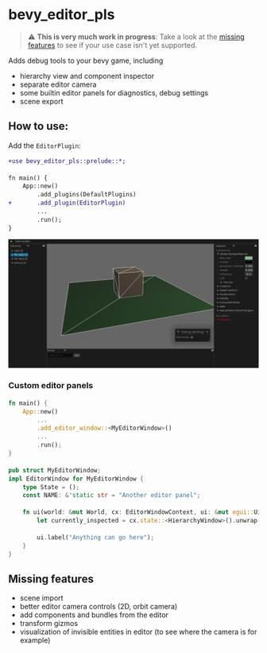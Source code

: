 # bevy_editor_pls

> :warning: **This is very much work in progress**: Take a look at the [missing features](#missing-features) to see if your use case isn't yet supported.

Adds debug tools to your bevy game, including
- hierarchy view and component inspector
- separate editor camera
- some builtin editor panels for diagnostics, debug settings
- scene export


## How to use:

Add the `EditorPlugin`:

```diff
+use bevy_editor_pls::prelude::*;

fn main() {
    App::new()
        .add_plugins(DefaultPlugins)
+       .add_plugin(EditorPlugin)
        ...
        .run();
}
```


![editor preview](./docs/editor.png)

### Custom editor panels

```rust
fn main() {
    App::new()
        ...
        .add_editor_window::<MyEditorWindow>()
        ...
        .run();
}

pub struct MyEditorWindow;
impl EditorWindow for MyEditorWindow {
    type State = ();
    const NAME: &'static str = "Another editor panel";

    fn ui(world: &mut World, cx: EditorWindowContext, ui: &mut egui::Ui) {
        let currently_inspected = cx.state::<HierarchyWindow>().unwrap().selected;

        ui.label("Anything can go here");
    }
}
```


## Missing features

- scene import
- better editor camera controls (2D, orbit camera)
- add components and bundles from the editor
- transform gizmos
- visualization of invisible entities in editor (to see where the camera is for example)